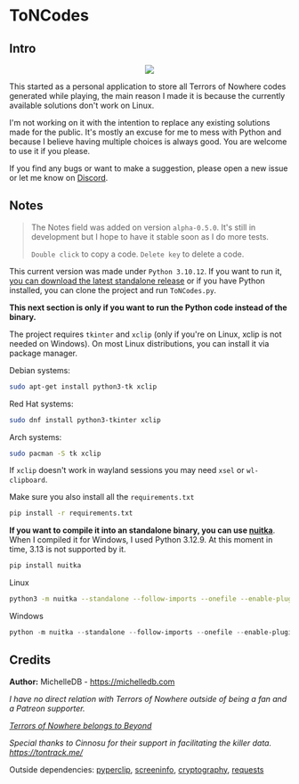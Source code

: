 # ToNCodes

## Intro
<p align="center">
  <img src="https://github.com/user-attachments/assets/f7215a47-92af-4f57-9ccc-85f2b679b152" />
</p>

This started as a personal application to store all Terrors of Nowhere codes generated while playing, the main reason I made it is because the currently available solutions don't work on Linux.

I'm not working on it with the intention to replace any existing solutions made for the public. It's mostly an excuse for me to mess with Python and because I believe having multiple choices is always good. You are welcome to use it if you please.

If you find any bugs or want to make a suggestion, please open a new issue or let me know on [Discord](https://discord.com/channels/983240485529337856/1340340722011734169).

## Notes

> The Notes field was added on version `alpha-0.5.0`. It's still in development but I hope to have it stable soon as I do more tests.
>
> `Double click` to copy a code. `Delete key` to delete a code.

This current version was made under `Python 3.10.12`. If you want to run it, [you can download the latest standalone release](https://github.com/69MichelleDB/ToNCodes/releases/latest) or if you have Python installed, you can clone the project and run `ToNCodes.py`.

**This next section is only if you want to run the Python code instead of the binary.**

The project requires `tkinter` and `xclip` (only if you're on Linux, xclip is not needed on Windows). On most Linux distributions, you can install it via package manager. 

Debian systems:
```bash
sudo apt-get install python3-tk xclip
```

Red Hat systems:
```bash
sudo dnf install python3-tkinter xclip
```

Arch systems:
```bash
sudo pacman -S tk xclip
```

If `xclip` doesn't work in wayland sessions you may need `xsel` or `wl-clipboard`.


Make sure you also install all the `requirements.txt`

```bash
pip install -r requirements.txt
```

**If you want to compile it into an standalone binary, you can use [nuitka](https://nuitka.net/user-documentation/)**. When I compiled it for Windows, I used Python 3.12.9. At this moment in time, 3.13 is not supported by it.

```bash
pip install nuitka
```

Linux 

```bash
python3 -m nuitka --standalone --follow-imports --onefile --enable-plugin=tk-inter ToNCodes.py
```

Windows

```powershell
python -m nuitka --standalone --follow-imports --onefile --enable-plugin=tk-inter --windows-console-mode=disable ToNCodes.py
```

## Credits

**Author:** MichelleDB - https://michelledb.com

*I have no direct relation with Terrors of Nowhere outside of being a fan and a Patreon supporter.*

*[Terrors of Nowhere belongs to Beyond](https://www.patreon.com/c/beyondVR)*

*Special thanks to Cinnosu for their support in facilitating the killer data. https://tontrack.me/*

Outside dependencies:
[pyperclip](https://github.com/asweigart/pyperclip), [screeninfo](https://github.com/rr-/screeninfo), [cryptography](https://github.com/pyca/cryptography), [requests](https://github.com/psf/requests)
